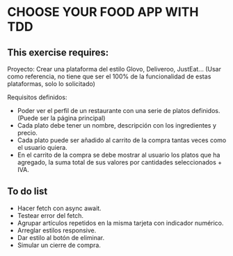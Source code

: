 # CHOOSE YOUR FOOD APP WITH TDD

## This exercise requires:

Proyecto: Crear una plataforma del estilo Glovo, Deliveroo, JustEat... (Usar como referencia, no tiene que ser el 100% de la funcionalidad de estas plataformas, solo lo solicitado)

Requisitos definidos:

- Poder ver el perfil de un restaurante con una serie de platos definidos. (Puede ser la página principal)
- Cada plato debe tener un nombre, descripción con los ingredientes y precio.
- Cada plato puede ser añadido al carrito de la compra tantas veces como el usuario quiera.
- En el carrito de la compra se debe mostrar al usuario los platos que ha agregado, la suma total de sus valores por cantidades seleccionados + IVA.

## To do list
- Hacer fetch con async await.
- Testear error del fetch.
- Agrupar artículos repetidos en la misma tarjeta con indicador numérico.
- Arreglar estilos responsive.
- Dar estilo al botón de eliminar.
- Simular un cierre de compra.